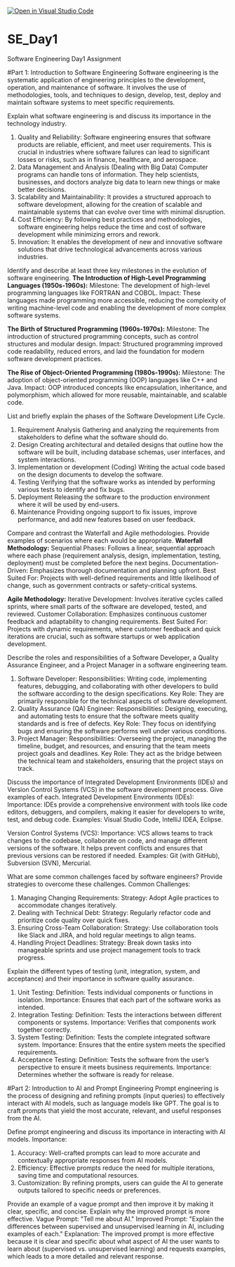 [![Open in Visual Studio Code](https://classroom.github.com/assets/open-in-vscode-2e0aaae1b6195c2367325f4f02e2d04e9abb55f0b24a779b69b11b9e10269abc.svg)](https://classroom.github.com/online_ide?assignment_repo_id=15535246&assignment_repo_type=AssignmentRepo)
# SE_Day1
Software Engineering Day1 Assignment

#Part 1: Introduction to Software Engineering
Software engineering is the systematic application of engineering principles to the development, operation, and maintenance of software. It involves the use of methodologies, tools, and techniques to design, develop, test, deploy and maintain software systems to meet specific requirements.

Explain what software engineering is and discuss its importance in the technology industry.
1. Quality and Reliability:
 Software engineering ensures that software products are reliable, efficient, and meet user requirements. This is crucial in industries where software failures can lead to significant losses or risks, such as in finance, healthcare, and aerospace.
2. Data Management and Analysis (Dealing with Big Data)
Computer programs can handle tons of information. They help scientists, businesses, and doctors analyze big data to learn new things or make better decisions.
3. Scalability and Maintainability:
   It provides a structured approach to software development, allowing for the creation of scalable and maintainable systems that can evolve over time with minimal disruption.
4. Cost Efficiency:
   By following best practices and methodologies, software engineering helps reduce the time and cost of software development while minimizing errors and rework.
5. Innovation:
   It enables the development of new and innovative software solutions that drive technological advancements across various industries.


Identify and describe at least three key milestones in the evolution of software engineering.
**The Introduction of High-Level Programming Languages (1950s-1960s):**
Milestone:
The development of high-level programming languages like FORTRAN and COBOL.
Impact: 
These languages made programming more accessible, reducing the complexity of writing machine-level code and enabling the development of more complex software systems.

**The Birth of Structured Programming (1960s-1970s):**
Milestone:
The introduction of structured programming concepts, such as control structures and modular design.
Impact:
Structured programming improved code readability, reduced errors, and laid the foundation for modern software development practices.

**The Rise of Object-Oriented Programming (1980s-1990s):**
Milestone:
The adoption of object-oriented programming (OOP) languages like C++ and Java.
Impact:
OOP introduced concepts like encapsulation, inheritance, and polymorphism, which allowed for more reusable, maintainable, and scalable code.


List and briefly explain the phases of the Software Development Life Cycle.
1. Requirement Analysis
Gathering and analyzing the requirements from stakeholders to define what the software should do.
2. Design
Creating architectural and detailed designs that outline how the software will be built, including database schemas, user interfaces, and system interactions.
3. Implementation or development (Coding)
Writing the actual code based on the design documents to develop the software.
4. Testing
Verifying that the software works as intended by performing various tests to identify and fix bugs.
5. Deployment
Releasing the software to the production environment where it will be used by end-users.
6. Maintenance
Providing ongoing support to fix issues, improve performance, and add new features based on user feedback.


Compare and contrast the Waterfall and Agile methodologies. Provide examples of scenarios where each would be appropriate.
**Waterfall Methodology:**
Sequential Phases: Follows a linear, sequential approach where each phase (requirement analysis, design, implementation, testing, deployment) must be completed before the next begins.
Documentation-Driven: Emphasizes thorough documentation and planning upfront.
Best Suited For: Projects with well-defined requirements and little likelihood of change, such as government contracts or safety-critical systems.

**Agile Methodology:**
Iterative Development: Involves iterative cycles called sprints, where small parts of the software are developed, tested, and reviewed.
Customer Collaboration: Emphasizes continuous customer feedback and adaptability to changing requirements.
Best Suited For: Projects with dynamic requirements, where customer feedback and quick iterations are crucial, such as software startups or web application development.


Describe the roles and responsibilities of a Software Developer, a Quality Assurance Engineer, and a Project Manager in a software engineering team.
1. Software Developer:
Responsibilities: Writing code, implementing features, debugging, and collaborating with other developers to build the software according to the design specifications.
Key Role: They are primarily responsible for the technical aspects of software development.
2. Quality Assurance (QA) Engineer:
Responsibilities: Designing, executing, and automating tests to ensure that the software meets quality standards and is free of defects.
Key Role: They focus on identifying bugs and ensuring the software performs well under various conditions.
3. Project Manager:
Responsibilities: Overseeing the project, managing the timeline, budget, and resources, and ensuring that the team meets project goals and deadlines.
Key Role: They act as the bridge between the technical team and stakeholders, ensuring that the project stays on track.


Discuss the importance of Integrated Development Environments (IDEs) and Version Control Systems (VCS) in the software development process. Give examples of each.
Integrated Development Environments (IDEs):
Importance: IDEs provide a comprehensive environment with tools like code editors, debuggers, and compilers, making it easier for developers to write, test, and debug code.
Examples: Visual Studio Code, IntelliJ IDEA, Eclipse.

Version Control Systems (VCS):
Importance: VCS allows teams to track changes to the codebase, collaborate on code, and manage different versions of the software. It helps prevent conflicts and ensures that previous versions can be restored if needed.
Examples: Git (with GitHub), Subversion (SVN), Mercurial.


What are some common challenges faced by software engineers? Provide strategies to overcome these challenges.
Common Challenges:
1. Managing Changing Requirements:
Strategy: Adopt Agile practices to accommodate changes iteratively.
2. Dealing with Technical Debt:
Strategy: Regularly refactor code and prioritize code quality over quick fixes.
3. Ensuring Cross-Team Collaboration:
Strategy: Use collaboration tools like Slack and JIRA, and hold regular meetings to align teams.
4. Handling Project Deadlines:
Strategy: Break down tasks into manageable sprints and use project management tools to track progress.


Explain the different types of testing (unit, integration, system, and acceptance) and their importance in software quality assurance.
1. Unit Testing:
Definition: Tests individual components or functions in isolation.
Importance: Ensures that each part of the software works as intended.
2. Integration Testing:
Definition: Tests the interactions between different components or systems.
Importance: Verifies that components work together correctly.
3. System Testing:
Definition: Tests the complete integrated software system.
Importance: Ensures that the entire system meets the specified requirements.
4. Acceptance Testing:
Definition: Tests the software from the user’s perspective to ensure it meets business requirements.
Importance: Determines whether the software is ready for release.




#Part 2: Introduction to AI and Prompt Engineering
Prompt engineering is the process of designing and refining prompts (input queries) to effectively interact with AI models, such as language models like GPT. The goal is to craft prompts that yield the most accurate, relevant, and useful responses from the AI.

Define prompt engineering and discuss its importance in interacting with AI models.
Importance:
1. Accuracy: Well-crafted prompts can lead to more accurate and contextually appropriate responses from AI models.
2. Efficiency: Effective prompts reduce the need for multiple iterations, saving time and computational resources.
3. Customization: By refining prompts, users can guide the AI to generate outputs tailored to specific needs or preferences.


Provide an example of a vague prompt and then improve it by making it clear, specific, and concise. Explain why the improved prompt is more effective.
Vague Prompt:
"Tell me about AI."
Improved Prompt:
"Explain the differences between supervised and unsupervised learning in AI, including examples of each."
Explanation:
The improved prompt is more effective because it is clear and specific about what aspect of AI the user wants to learn about (supervised vs. unsupervised learning) and requests examples, which leads to a more detailed and relevant response.

